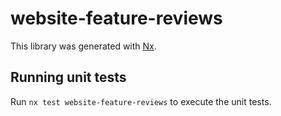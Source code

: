 # website-feature-reviews

This library was generated with [Nx](https://nx.dev).

## Running unit tests

Run `nx test website-feature-reviews` to execute the unit tests.
